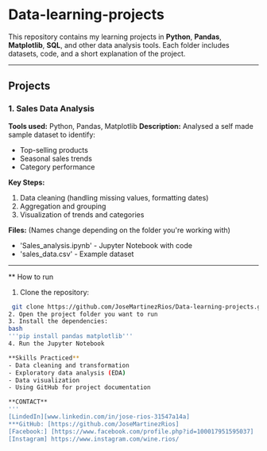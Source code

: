 # Data-learning-projects
This repository contains my learning projects in **Python**, **Pandas**, **Matplotlib**, **SQL**, and other data analysis tools.
Each folder includes datasets, code, and a short explanation of the project.

---

## Projects

### 1. Sales Data Analysis
**Tools used:** Python, Pandas, Matplotlib
**Description:**
Analysed a self made sample dataset to identify:
- Top-selling products
- Seasonal sales trends
- Category performance

**Key Steps:**
1. Data cleaning (handling missing values, formatting dates)
2. Aggregation and grouping
3. Visualization of trends and categories

**Files:**
(Names change depending on the folder you're working with)
- 'Sales_analysis.ipynb' - Jupyter Notebook with code 
- 'sales_data.csv' - Example dataset

--- 

** How to run
1. Clone the repository:
  ```bash
   git clone https://github.com/JoseMartinezRios/Data-learning-projects.git
2. Open the project folder you want to run
3. Install the dependencies:
  bash
  '''pip install pandas matplotlib'''
4. Run the Jupyter Notebook

**Skills Practiced**
- Data cleaning and transformation
- Exploratory data analysis (EDA)
- Data visualization
- Using GitHub for project documentation

**CONTACT**
'''
[LindedIn][www.linkedin.com/in/jose-rios-31547a14a]
***GitHub: [https://github.com/JoseMartinezRios]
[Facebook:] [https://www.facebook.com/profile.php?id=100017951595037]
[Instagram] https://www.instagram.com/wine.rios/

